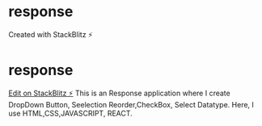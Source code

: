 # response
Created with StackBlitz ⚡️
# response

[Edit on StackBlitz ⚡️](https://stackblitz.com/edit/response)
This is an Response application where I create DropDown Button, Seelection Reorder,CheckBox, Select Datatype. Here, I use HTML,CSS,JAVASCRIPT, REACT.
